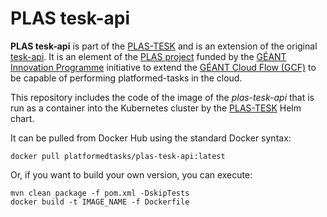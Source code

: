 # PLAS tesk-api

**PLAS tesk-api** is part of the [PLAS-TESK](https://github.com/PlatformedTasks/PLAS-TESK) and is an extension of the original [tesk-api](https://github.com/elixir-cloud-aai/tesk-api).
It is an element of the [PLAS project](https://github.com/PlatformedTasks/Documentation) funded by the [GÉANT Innovation Programme](https://community.geant.org/community-programme-portfolio/innovation-programme/) initiative to extend the [GÉANT Cloud Flow (GCF)](https://clouds.geant.org/community-cloud/) to be capable of performing platformed-tasks in the cloud.

This repository includes the code of the image of the *plas-tesk-api* that is run as a container into the Kubernetes cluster by the [PLAS-TESK](https://github.com/PlatformedTasks/PLAS-TESK) Helm chart.

It can be pulled from Docker Hub using the standard Docker syntax:

```console
docker pull platformedtasks/plas-tesk-api:latest
```

Or, if you want to build your own version, you can execute:

```console
mvn clean package -f pom.xml -DskipTests
docker build -t IMAGE_NAME -f Dockerfile
```
